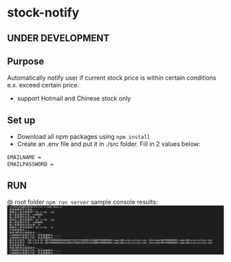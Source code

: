 # stock-notify

## UNDER DEVELOPMENT

## Purpose
Automatically notify user if current stock price is within certain conditions e.x. exceed certain price.
- support Hotmail and Chinese stock only

## Set up
- Download all npm packages using `npm install`
- Create an .env file and put it in ./src folder. Fill in 2 values below:
```
EMAILNAME = 
EMAILPASSWORD = 
```

## RUN
@ root folder `npm run server` 
sample console results:
![sampleConsoleResults](./sampleResult.png)